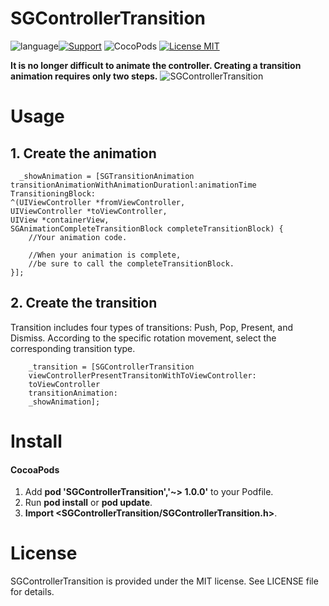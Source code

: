 # SGControllerTransition

   ![language](https://img.shields.io/badge/language-Object--C-orange.svg)[![Support](https://img.shields.io/badge/support-iOS%208.0%2B%20-blue.svg?style=flat)](https://www.apple.com/nl/ios/)&nbsp;![CocoPods](https://img.shields.io/badge/cocopods-v1.4-green.svg)&nbsp;[![License MIT](https://img.shields.io/badge/license-MIT-green.svg?style=flat)](https://github.com/sylphghost/SGURLSessionTask/blob/master/LICENSE)&nbsp;

**It is no longer difficult to animate the controller. Creating a transition animation requires only two steps.**
![SGControllerTransition](SGControllerTransition/SGControllerTransition.gif)


# Usage
## 1. Create the animation

```
  _showAnimation = [SGTransitionAnimation transitionAnimationWithAnimationDurationl:animationTime TransitioningBlock:
^(UIViewController *fromViewController, 
UIViewController *toViewController, 
UIView *containerView, 
SGAnimationCompleteTransitionBlock completeTransitionBlock) {
    //Your animation code.
    
    //When your animation is complete, 
    //be sure to call the completeTransitionBlock.
}];
```

## 2. Create the transition

Transition includes four types of transitions: Push, Pop, Present, and Dismiss. According to the specific rotation movement, select the corresponding transition type.

```
    _transition = [SGControllerTransition 
    viewControllerPresentTransitonWithToViewController:
    toViewController 
    transitionAnimation:
    _showAnimation];
```
# Install

#### CocoaPods
1. Add **pod 'SGControllerTransition','~> 1.0.0'** to your Podfile.
2. Run **pod install** or **pod update**.
3. **Import \<SGControllerTransition/SGControllerTransition.h\>**.

# License
SGControllerTransition is provided under the MIT license. See LICENSE file for details.



